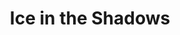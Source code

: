 ---
portfolio: ice
title:  "Ice in the Shadows"
description: ""
content: ""
layout: port-v-ice-chapter-one
set: ice
---
